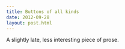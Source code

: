 ```yaml
---
title: Buttons of all kinds
date: 2012-09-28
layout: post.html
---
```


A slightly late, less interesting piece of prose.
